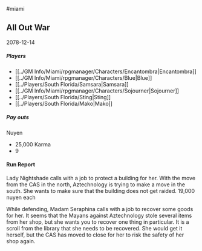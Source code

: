 #miami 
## All Out War
2078-12-14
##### Players
- [[../GM Info/Miami/rpgmanager/Characters/Encantombra|Encantombra]]
- [[../GM Info/Miami/rpgmanager/Characters/Blue|Blue]]
- [[../Players/South Florida/Samsara|Samsara]]
- [[../GM Info/Miami/rpgmanager/Characters/Sojourner|Sojourner]]
- [[../Players/South Florida/Sting|Sting]]
- [[../Players/South Florida/Mako|Mako]]
##### Pay outs
Nuyen
- 25,000
Karma
- 9

#### Run Report
Lady Nightshade calls with a job to protect a building for her. With the move from the CAS in the north, Aztechnology is trying to make a move in the south. She wants to make sure that the building does not get raided. 
19,000 nuyen each

While defending, Madam Seraphina calls with a job to recover some goods for her. It seems that the Mayans against Aztechnology stole several items from her shop, but she wants you to recover one thing in particular. It is a scroll from the library that she needs to be recovered. She would get it herself, but the CAS has moved to close for her to risk the safety of her shop again.